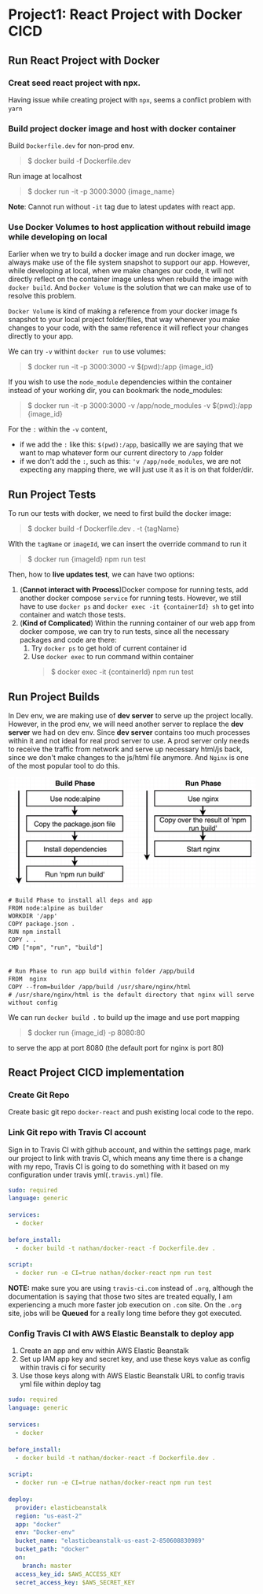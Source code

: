 # Project1: React Project with Docker CICD

## Run React Project with Docker

### Creat seed react project with npx.
Having issue while creating project with `npx`, seems a conflict problem with `yarn`

### Build project docker image and host with docker container

Build `Dockerfile.dev` for non-prod env.

> $ docker build -f Dockerfile.dev

Run image at localhost

> $ docker run -it -p 3000:3000 {image_name}

**Note**: Cannot run without `-it` tag due to latest updates with react app.

### Use Docker Volumes to host application without rebuild image while developing on local

Earlier when we try to build a docker image and run docker image, we always make use of the file system snapshot to support our app. However, while developing at local, when we make changes our code, it will not directly reflect on the container image unless when rebuild the image with `docker build`. And `Docker Volume` is the solution that we can make use of to resolve this problem.

`Docker Volume` is kind of making a reference from your docker image fs snapshot to your local project folder/files, that way whenever you make changes to your code, with the same reference it will reflect your changes directly to your app.

We can try `-v` withint `docker run` to use volumes:

> $ docker run -it -p 3000:3000 -v $(pwd):/app {image_id}

If you wish to use the `node_module` dependencies within the container instead of your working dir, you can bookmark the node_modules:

> $ docker run -it -p 3000:3000 -v /app/node_modules -v $(pwd):/app {image_id}

For the `:` within the `-v` content,
- if we add the `:` like this: `$(pwd):/app`, basicallly we are saying that we want to map whatever form our current directory to `/app` folder
- if we don't add the `:`, such as this: `'v /app/node_modules`, we are not expecting any mapping there, we will just use it as it is on that folder/dir.


## Run Project Tests

To run our tests with docker, we need to first build the docker image:

> $ docker build -f Dockerfile.dev . -t {tagName}

WIth the `tagName` or `imageId`, we can insert the override command to run it

> $ docker run {imageId} npm run test

Then, how to **live updates test**, we can have two options:
1. (**Cannot interact with Process**)Docker compose for running tests, add another docker compose `service` for running tests. However, we still have to use `docker ps` and `docker exec -it {containerId} sh` to get into container and watch those tests.
2. (**Kind of Complicated**) Within the running container of our web app from docker compose, we can try to run tests, since all the necessary packages and code are there:
   1. Try `docker ps` to get hold of current container id
   2. Use `docker exec` to run command within container
      > $ docker exec -it {containerId} npm run test

## Run Project Builds

In Dev env, we are making use of **dev server** to serve up the project locally. However, in the prod env, we will need another server to replace the **dev server** we had on dev env. Since **dev server** contains too much processes within it and not ideal for real prod server to use. A prod server only needs to receive the traffic from network and serve up necessary html/js back, since we don't make changes to the js/html file anymore. And `Nginx` is one of the most popular tool to do this.

  ![Project build process](assets/project_build_run_process.png)

```Docker
# Build Phase to install all deps and app
FROM node:alpine as builder
WORKDIR '/app'
COPY package.json .
RUN npm install
COPY . .
CMD ["npm", "run", "build"]


# Run Phase to run app build within folder /app/build
FROM  nginx
COPY --from=builder /app/build /usr/share/nginx/html
# /usr/share/nginx/html is the default directory that nginx will serve without config

```

We can run `docker build .` to build up the image and use port mapping

> $ docker run {image_id} -p 8080:80

to serve the app at port 8080 (the default port for nginx is port 80)

## React Project CICD implementation

### Create Git Repo
Create basic git repo `docker-react` and push existing local code to the repo.
### Link Git repo with Travis CI account

Sign in to Travis CI with github account, and within the settings page, mark our project to link with travis CI, which means any time there is a change with my repo, Travis CI is going to do something with it based on my configuration under travis yml(`.travis.yml`) file.

```yml
sudo: required
language: generic

services:
  - docker

before_install:
  - docker build -t nathan/docker-react -f Dockerfile.dev .

script:
  - docker run -e CI=true nathan/docker-react npm run test
```

**NOTE:** make sure you are using `travis-ci.com` instead of `.org`, although the documentation is saying that those two sites are treated equally, I am experiencing a much more faster job execution on `.com` site. On the `.org` site, jobs will be **Queued** for a really long time before they got executed.

### Config Travis CI with AWS Elastic Beanstalk to deploy app
1. Create an app and env within AWS Elastic Beanstalk
2. Set up IAM app key and secret key, and use these keys value as config within travis ci for security
3. Use those keys along with AWS Elastic Beanstalk URL to config  travis yml file within deploy tag


```yml
sudo: required
language: generic

services:
  - docker

before_install:
  - docker build -t nathan/docker-react -f Dockerfile.dev .

script:
  - docker run -e CI=true nathan/docker-react npm run test

deploy:
  provider: elasticbeanstalk
  region: "us-east-2"
  app: "docker"
  env: "Docker-env"
  bucket_name: "elasticbeanstalk-us-east-2-850608830989"
  bucket_path: "docker"
  on:
    branch: master
  access_key_id: $AWS_ACCESS_KEY
  secret_access_key: $AWS_SECRET_KEY

```